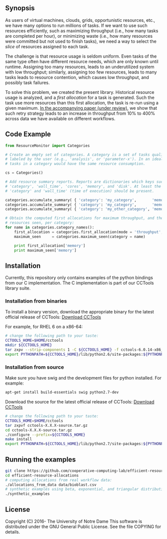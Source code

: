 ## Synopsis

As users of virtual machines, clouds, grids, opportunistic resources, etc., we
have many options to run millions of tasks. If we want to use such resources
efficiently, such as maximizing throughput (i.e., how many tasks are completed
per hour), or minimizing waste (i.e., how many resources were committed but not
used to finish tasks),  we need a way to select the *slice* of resources
assigned to each task. 

The challenge is that resource usage is seldom uniform. Even tasks of the same
type often have different resource needs, which are only known until runtime.
Assigning too many resources, leads to an underutilized system with low
throughput; similarly, assigning too few resources, leads to many tasks leads
to resource contention, which causes low throughput, and possibly task
failures. 

To solve this problem, we created the present library. Historical resource
usage is analyzed, and a *first allocation* for a task is generated. Such the
task use more resources than this first allocation, the task is re-run using a
given maximum. [In the accompanying paper (under
review)](http://ccl.cse.nd.edu/research/papers/tovar-allocations-2016.pdf), we
show that such retry strategy leads to an increase in throughput from 10% to
400% across data we have available on different workflows.

## Code Example

```python
from ResourceMonitor import Categories

# Create an empty set of categories. A category is a set of tasks qualitatively
# labeled by the user (e.g., 'analysis', or 'parameter-x'). In an ideal world,
# tasks in a category would have the same resource consumption.

cs = Categories()

# Add resource summary reports. Reports are dictionaries which keys such as
# 'category', 'wall_time', 'cores', 'memory', and 'disk'. At least the keys
# 'category' and 'wall_time' (time of execution) should be present.

categories.accumulate_summary( { 'category': 'my_category',       'memory': 100, 'wall_time': 360} )
categories.accumulate_summary( { 'category': 'my_category',       'memory': 960, 'wall_time':  30} )
categories.accumulate_summary( { 'category': 'my_other_category', 'memory':  50, 'wall_time':  72} )

# Obtain the computed first allocations for maximum throughput, and the maximum
# resources seen, per category:
for name in categories.category_names():
    first_allocation = categories.first_allocation(mode = 'throughput', category = name)
    maximum_seen     = categories.maximum_seen(category = name)

    print first_allocation['memory']
    print maximum_seen['memory']
```

## Installation

Currently, this repository only contains examples of the python bindings from
our C implementation. The C implementation is part of our CCTools library
suite.

### Installation from binaries

To install a binary version, download the appropriate binary for the latest
official release of CCTools: [Download CCTools](http://ccl.cse.nd.edu/software/downloadfiles.php "CCTools")

For example, for RHEL 6 on a x86-64:

```sh
# change the following path to your taste:
CCTOOLS_HOME=$HOME/cctools
mkdir ${CCTOOLS_HOME}
tar zxpv --strip-components 1 -C ${CCTOOLS_HOME} -f cctools-6.0.14-x86_64-redhat6.tar.gz
export PYTHONPATH=${CCTOOLS_HOME}/lib/python2.6/site-packages:${PYTHONPATH}

```

### Installation from source

Make sure you have swig and the development files for python installed. For
example:

```sh
apt-get install build-essentials swig python2.7-dev
```

Download the source for the latest official release of CCTools:
[Download CCTools](http://ccl.cse.nd.edu/software/downloadfiles.php "CCTools")

```sh
# change the following path to your taste:
CCTOOLS_HOME=$HOME/cctools
tar zxpvf cctools-X.X.X-source.tar.gz
cd cctools-X.X.X-source.tar.gz
./configure --prefix=${CCTOOLS_HOME}
make install
export PYTHONPATH=${CCTOOLS_HOME}/lib/python2.7/site-packages:${PYTHONPATH}
```

## Running the examples

```sh
git clone https://github.com/cooperative-computing-lab/efficient-resource-allocations.git
cd efficient-resource-allocations
# computing allocations from real workflow data:
./allocations_from_data data/bioblast.csv
# synthetic examples using beta, exponential, and triangular distributions:
./synthetic_examples
```

## License

Copyright (C) 2016- The University of Notre Dame This software is distributed
under the GNU General Public License.  See the file COPYING for details.

